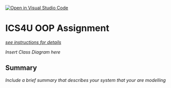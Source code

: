 [![Open in Visual Studio Code](https://classroom.github.com/assets/open-in-vscode-c66648af7eb3fe8bc4f294546bfd86ef473780cde1dea487d3c4ff354943c9ae.svg)](https://classroom.github.com/online_ide?assignment_repo_id=9234706&assignment_repo_type=AssignmentRepo)
# ICS4U OOP Assignment

[*see instructions for details*](Instructions.md)

*Insert Class Diagram here*  

## Summary
*Include a brief summary that describes your system that your are modelling*
